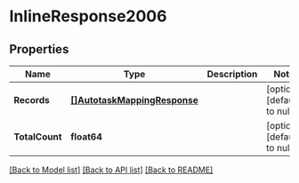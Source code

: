 # InlineResponse2006

## Properties
Name | Type | Description | Notes
------------ | ------------- | ------------- | -------------
**Records** | [**[]AutotaskMappingResponse**](AutotaskMappingResponse.md) |  | [optional] [default to null]
**TotalCount** | **float64** |  | [optional] [default to null]

[[Back to Model list]](../README.md#documentation-for-models) [[Back to API list]](../README.md#documentation-for-api-endpoints) [[Back to README]](../README.md)

